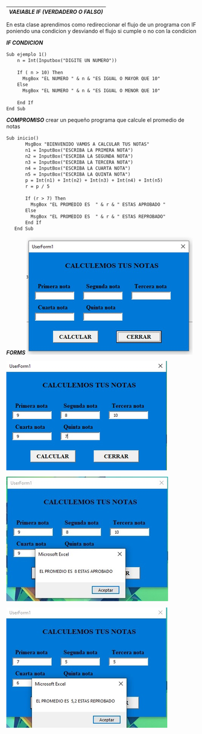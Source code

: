 | ***VAEIABLE IF (VERDADERO O FALSO)*** |
| --------------------------------------------------------- |

En esta clase aprendimos como redireccionar el flujo de un programa con IF<br>
poniendo una condicion y desviando el flujo si cumple o no con la condicion

 ***IF CONDICION***
```
Sub ejemplo 1()
    n = Int(Inputbox("DIGITE UN NUMERO"))

    If ( n > 10) Then
      MsgBox "EL NUMERO " & n & "ES IGUAL O MAYOR QUE 10"
    Else
      MsgBox "EL NUMERO " & n & "ES IGUAL O MENOR QUE 10"

    End If
End Sub
```

  ***COMPROMISO*** crear un pequeño programa que calcule el promedio de notas

```
Sub inicio()
       MsgBox "BIENVENIDO VAMOS A CALCULAR TUS NOTAS"
       n1 = InputBox("ESCRIBA LA PRIMERA NOTA")
       n2 = InputBox("ESCRIBA LA SEGUNDA NOTA")
       n3 = InputBox("ESCRIBA LA TERCERA NOTA")
       n4 = InputBox("ESCRIBA LA CUARTA NOTA")
       n5 = InputBox("ESCRIBA LA QUINTA NOTA")
       p = Int(n1) + Int(n2) + Int(n3) + Int(n4) + Int(n5)
       r = p / 5

       If (r > 7) Then
         MsgBox "EL PROMEDIO ES  " & r & " ESTAS APROBADO "
       Else
         MsgBox "EL PROMEDIO ES  " & r & " ESTAS REPROBADO"
       End If
   End Sub
   ```

***FORMS***
   ![visualizacion](img/p1.jpg)

   ![visualizacion](img/p2.jpg)

   ![visualizacion](img/p3.jpg)

   ![visualizacion](img/p4.jpg)
